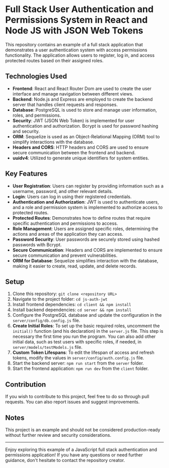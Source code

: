 # Full Stack User Authentication and Permissions System in React and Node JS with JSON Web Tokens

This repository contains an example of a full stack application that demonstrates a user authentication system with access permissions functionality. The application allows users to register, log in, and access protected routes based on their assigned roles.

## Technologies Used

- **Frontend**: React and React Router Dom are used to create the user interface and manage navigation between different views.
- **Backend**: Node.js and Express are employed to create the backend server that handles client requests and responses.
- **Database**: PostgreSQL is used to store and manage user information, roles, and permissions.
- **Security**: JWT (JSON Web Token) is implemented for user authentication and authorization. Bcrypt is used for password hashing and security.
- **ORM**: Sequelize is used as an Object-Relational Mapping (ORM) tool to simplify interactions with the database.
- **Headers and CORS**: HTTP headers and CORS are used to ensure secure communication between the frontend and backend.
- **uuidv4**: Utilized to generate unique identifiers for system entities.

## Key Features

- **User Registration**: Users can register by providing information such as a username, password, and other relevant details.
- **Login**: Users can log in using their registered credentials.
- **Authentication and Authorization**: JWT is used to authenticate users, and a role and permission system is implemented to authorize access to protected routes.
- **Protected Routes**: Demonstrates how to define routes that require specific authentication and permissions to access.
- **Role Management**: Users are assigned specific roles, determining the actions and areas of the application they can access.
- **Password Security**: User passwords are securely stored using hashed passwords with Bcrypt.
- **Secure Communication**: Headers and CORS are implemented to ensure secure communication and prevent vulnerabilities.
- **ORM for Database**: Sequelize simplifies interaction with the database, making it easier to create, read, update, and delete records.

## Setup

1. Clone this repository: `git clone <repository URL>`
2. Navigate to the project folder: `cd js-auth-jwt`
3. Install frontend dependencies: `cd client && npm install`
4. Install backend dependencies: `cd server && npm install`
5. Configure the PostgreSQL database and update the configuration in the `server/config/db.config.js` file.
6. **Create Initial Roles**: To set up the basic required roles, uncomment the `initial()` function (and his declaration) in the `server.js` file. This step is necessary the first time you run the program. You can also add other initial data, such as test users with specific roles, if needed, in `server/models/testModels.js` file.
7. **Custom Token Lifespans**: To edit the lifespan of access and refresh tokens, modify the values in `server/config/auth.config.js` file.
8. Start the backend server: `npm run start` from the `server` folder.
9. Start the frontend application: `npm run dev` from the `client` folder.

## Contribution

If you wish to contribute to this project, feel free to do so through pull requests. You can also report issues and suggest improvements.

## Notes

This project is an example and should not be considered production-ready without further review and security considerations.

---

Enjoy exploring this example of a JavaScript full stack authentication and permissions application! If you have any questions or need further guidance, don't hesitate to contact the repository creator.

